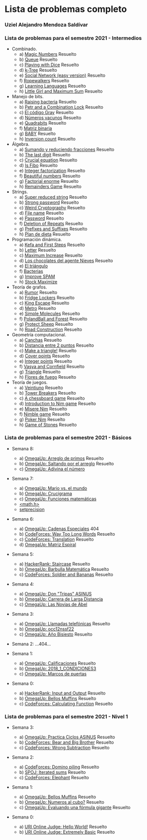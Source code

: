 
# Lista de problemas completo
### Uziel Alejandro Mendoza Saldívar


### Lista de problemas para el semestre 2021 - Intermedios

+ Combinado.
  - a) [Magic Numbers](https://codeforces.com/problemset/problem/320/A)	Resuelto
  - b) [Queue](https://codeforces.com/problemset/problem/545/D)	Resuelto
  - c) [Playing with Dice](https://codeforces.com/problemset/problem/378/A)	Resuelto
  - d) [k-Tree](https://codeforces.com/problemset/problem/431/C)	Resuelto
  - e) [Social Network (easy version)](https://codeforces.com/problemset/problem/1234/B1)	Resuelto
  - f) [Ropewalkers](https://codeforces.com/problemset/problem/1185/A)	Resuelto
  - g) [Learning Languages](https://codeforces.com/problemset/problem/277/A)	Resuelto
  - h) [Little Girl and Maximum Sum](https://codeforces.com/problemset/problem/276/C)	Resuelto
+ Manejo de bits.
  - a) [Raising bacteria](https://codeforces.com/problemset/problem/579/A)	Resuelto
  - b) [Petr and a Combination Lock](https://codeforces.com/problemset/problem/1097/B)	Resuelto
  - c) [El código Gray](https://omegaup.com/arena/problem/gray#problems)	Resuelto
  - d) [Números vacunos](https://omegaup.com/arena/problem/cnums#problems)	Resuelto
  - e) [Quadrabits](https://omegaup.com/arena/problem/Quadrabits#problems)	Resuelto
  - f) [Matriz binaria](https://omegaup.com/arena/problem/Matriz-Binaria#problems)
  - g) [BABY](https://www.spoj.com/problems/BABY/)	Resuelto
  - h) [Inversion count](https://www.spoj.com/problems/INVCNT/)	Resuelto
+ Álgebra.
  - a) [Sumando y reduciendo fracciones](https://omegaup.com/arena/problem/Suma-reduce-fracciones/#problems)	Resuelto
  - b) [The last digit](https://www.spoj.com/problems/LASTDIG/)	Resuelto
  - c) [Crucial equation](https://www.spoj.com/problems/CEQU/)	Resuelto
  - d) [Is Fibo](https://www.hackerrank.com/contests/codesprint5/challenges/is-fibo/problem)	Resuelto
  - e) [Integer factorization](https://www.spoj.com/problems/FACT0/)	Resuelto
  - f) [Beautiful numbers](https://codeforces.com/problemset/problem/300/C)	Resuelto
  - g) [Factorial enorme](https://omegaup.com/arena/problem/Factorial-Enorme/#problems)	Resuelto
  - h) [Remainders Game](https://codeforces.com/problemset/problem/687/B)	Resuelto
+ Strings.
  - a) [Super reduced string](https://www.hackerrank.com/challenges/reduced-string/problem)	Resuelto
  - b) [Strong password](https://www.hackerrank.com/challenges/strong-password/problem)	Resuelto
  - c) [Weird Cryptography](https://codeforces.com/problemset/gymProblem/100935/B)	Resuelto
  - d) [File name](https://codeforces.com/problemset/problem/978/B)	Resuelto
  - e) [Password](https://codeforces.com/problemset/problem/126/B)	Resuelto
  - f) [Deletion of Repeats](https://codeforces.com/contest/19/problem/C)	Resuelto
  - g) [Prefixes and Suffixes](https://codeforces.com/problemset/problem/432/D)	Resuelto
  - h) [Plan de dieta](https://www.urionlinejudge.com.br/judge/es/problems/view/1248)	Resuelto
+ Programación dinámica.
  - a) [Kefa and First Steps](https://codeforces.com/problemset/problem/580/A)	Resuelto
  - b) [Letter](https://codeforces.com/problemset/problem/180/C)	Resuelto
  - c) [Maximum Increase](https://codeforces.com/problemset/problem/702/A)	Resuelto
  - d) [Los chocolates del agente Nieves](https://omegaup.com/arena/problem/chocolates#problems)	Resuelto
  - e) [El triángulo](https://omegaup.com/arena/problem/triangulo#problems)
  - f) [Bacterias](https://omegaup.com/arena/problem/mirBacterias#problems)
  - g) [Improve SPAM](https://matcomgrader.com/problem/9643/improve-spam/)
  - h) [Stock Maximize](https://www.hackerrank.com/challenges/stockmax/problem)
+ Teoría de grafos.
  - a) [Rumor](https://codeforces.com/problemset/problem/893/C)	Resuelto
  - b) [Fridge Lockers](https://codeforces.com/problemset/problem/1255/B)	Resuelto
  - c) [King Escape](https://codeforces.com/problemset/problem/1033/A)	Resuelto
  - d) [Metro](https://codeforces.com/problemset/problem/1055/A)	Resuelto
  - e) [Simple Molecules](https://codeforces.com/problemset/problem/344/B)	Resuelto
  - f) [PolandBall and Forest](https://codeforces.com/problemset/problem/755/C)	Resuelto
  - g) [Protect Sheep](https://codeforces.com/problemset/problem/948/A)	Resuelto
  - h) [Road Construction](https://codeforces.com/problemset/problem/330/B)	Resuelto
+ Geometría computacional.
  - a) [Canchas](https://omegaup.com/arena/problem/COMI-Canchas/#problems)	Resuelto
  - b) [Distancia entre 2 puntos](https://omegaup.com/arena/problem/Distancia-entre-dos-puntos#problems)	Resuelto
  - c) [Make a triangle!](https://codeforces.com/problemset/problem/1064/A)	Resuelto
  - d) [Cover points](https://codeforces.com/problemset/problem/1047/B)	Resuelto
  - e) [Integer points](https://codeforces.com/problemset/problem/1248/A)	Resuelto
  - f) [Vasya and Cornfield](https://codeforces.com/problemset/problem/1030/B)	Resuelto
  - g) [Triangle](https://codeforces.com/problemset/problem/18/A)	Resuelto
  - h) [Flores de fuego](https://www.urionlinejudge.com.br/judge/es/problems/view/1039)	Resuelto
+ Teoría de juegos.
  - a) [Veintiuno](https://omegaup.com/arena/problem/veintiuno#problems)	Resuelto
  - b) [Tower Breakers](https://www.hackerrank.com/challenges/tower-breakers-1/problem)	Resuelto
  - c) [A chessboard game](https://www.hackerrank.com/challenges/a-chessboard-game-1/problem)	Resuelto
  - d) [Introduction to Nim game](https://www.hackerrank.com/challenges/nim-game-1/problem)	Resuelto
  - e) [Misere Nim](https://www.hackerrank.com/challenges/misere-nim-1/problem)	Resuelto
  - f) [Nimble game](https://www.hackerrank.com/challenges/nimble-game-1/problem)	Resuelto
  - g) [Poker Nim](https://www.hackerrank.com/challenges/poker-nim-1/problem)	Resuelto
  - h) [Game of Stones](https://www.hackerrank.com/challenges/game-of-stones-1/problem)	Resuelto
  


### Lista de problemas para el semestre 2021 - Básicos
+ Semana 8:
  - a) [OmegaUp: Arreglo de primos](https://omegaup.com/arena/problem/Arreglo-de-primos/#problems)	Resuelto
  - b) [OmegaUp: Saltando por el arreglo](https://omegaup.com/arena/problem/Saltando-por-el-arreglo/#problems)	Resuelto
  - c) [OmegaUp: Adivina el número](https://omegaup.com/arena/problem/COMI-Adivina-el-numero/#problems)

+ Semana 7:
  - a) [OmegaUp: Mario vs. el mundo](https://omegaup.com/arena/problem/Mario-vs-el-mundo/#problems)
  - b) [OmegaUp: Crucigrama](https://omegaup.com/arena/problem/Cruci/#problems)
  - c) [OmegaUp: Funciones matemáticas](https://omegaup.com/arena/problem/COMI-Funciones-Matematicas/#problems)
  - [<math.h>](https://www.cplusplus.com/reference/cmath/)
  - [setprecision](https://www.cplusplus.com/reference/iomanip/setprecision/)

+ Semana 6:
  - a) [OmegaUp: Cadenas Especiales](https://omegaup.com/arena/problem/Cadenas-especiales/#problems)	404
  - b) [CodeForces: Way Too Long Words](https://codeforces.com/problemset/problem/71/A)	Resuelto
  - c) [CodeForces: Translation](https://codeforces.com/problemset/problem/41/A)	Resuelto
  - d) [OmegaUp: Matriz Espiral](https://omegaup.com/arena/problem/Matriz-espiral/#problems)

+ Semana 5:
  - a) [HackerRank: Staircase](https://www.hackerrank.com/challenges/staircase/problem)	Resuelto
  - b) [OmegaUp: Barbulla Matemática](https://omegaup.com/arena/problem/Barbulla-Matematica/#problems/Barbulla-Matematica)	Resuelto
  - c) [CodeForces: Soldier and Bananas](https://codeforces.com/problemset/problem/546/A)	Resuelto
  
+ Semana 4:
  - a) [OmegaUp: Don "Tripas" ASINUS](https://omegaup.com/arena/problem/Don-Tripas-ASINUS/#problems)
  - b) [OmegaUp: Carrera de Larga Distancia](https://omegaup.com/arena/problem/Carrera-de-Larga-Distancia/#problems)
  - c) [OmegaUp: Las Novias de Abel](https://omegaup.com/arena/problem/Las-Novias-de-Abel/#problems)
  
+ Semana 3:
  - a) [OmegaUp: Llamadas telefónicas](https://omegaup.com/arena/problem/Llamadas-telefonicas/#problems)	Resuelto
  - b) [OmegaUp: occ12nssf22](https://omegaup.com/arena/problem/occ12nssf22/#problems)
  - c) [OmegaUp: Año Bisiesto](https://omegaup.com/arena/problem/Ano-Bisiesto/#problems)	Resuelto
  
+ Semana 2: 
      ...404...
      
+ Semana 1:
  - a) [OmegaUp: Calificaciones](https://omegaup.com/arena/problem/Calificaciones-cbtis/#problems)	Resuelto
  - b) [OmegaUp: 2018_1_CONDICIONES3](https://omegaup.com/arena/problem/2018_1_CONDICIONES3/#problems)
  - c) [OmegaUp: Marcos de puertas](https://omegaup.com/arena/problem/Marcos-De-Puertas/#problems)
  
+ Semana 0:
  - a) [HackerRank: Input and Output](https://www.hackerrank.com/challenges/cpp-input-and-output/problem)	Resuelto
  - b) [OmegaUp: Bellos Muffins](https://omegaup.com/arena/problem/Bellos-Muffins/#problems)	Resuelto
  - c) [CodeForces: Calculating Function](https://codeforces.com/problemset/problem/486/A)	Resuelto

  
  
### Lista de problemas para el semestre 2021 - Nivel 1

+ Semana 3:
  - a) [OmegaUp: Practica Ciclos ASINUS](https://omegaup.com/arena/problem/Practica-Ciclos-ASINUS#problems)	Resuelto
  - b) [CodeForces: Bear and Big Brother](https://codeforces.com/problemset/problem/791/A)	Resuelto
  - c) [CodeForces: Wrong Subtraction](https://codeforces.com/problemset/problem/977/A)	Resuelto
 
+ Semana 2:
  - a) [CodeForces: Domino piling](https://codeforces.com/contest/50/problem/A)	Resuelto
  - b) [SPOJ: Iterated sums](https://www.spoj.com/problems/SMPSUM/)	Resuelto
  - c) [CodeForces: Elephant](https://codeforces.com/contest/617/problem/A)	Resuelto
 
+ Semana 1:
  - a) [OmegaUp: Bellos Muffins](https://omegaup.com/arena/problem/Bellos-Muffins/#problems)	Resuelto
  - b) [OmegaUp: Numeros al cubo?](https://omegaup.com/arena/problem/Numeros-al-cubo/)	Resuelto
  - c) [OmegaUp: Evaluando una fórmula gigante](https://omegaup.com/arena/problem/Evaluando-una-formula-gigante/#problems)	Resuelto

+ Semana 0:
  - a) [URI Online Judge: Hello World!](https://www.urionlinejudge.com.br/judge/en/problems/view/1000)	Resuelto
  - b) [URI Online Judge: Extremely Basic](https://www.urionlinejudge.com.br/judge/en/problems/view/1001)	Resuelto